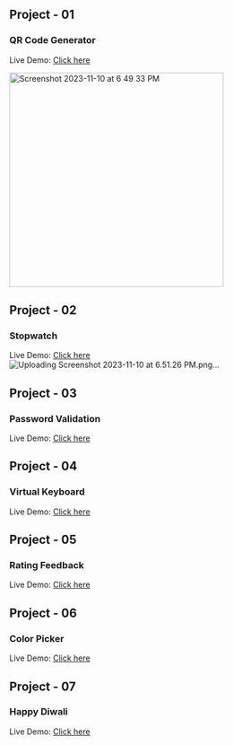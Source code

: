 ## Project - 01
### QR Code Generator
Live Demo: [Click here](https://frontend-projects-js-01.netlify.app)  <br>

<img width="382" alt="Screenshot 2023-11-10 at 6 49 33 PM" src="https://github.com/nareshkumar29/JavaScript-Projects/assets/121565671/74417efa-6ff8-40ea-9627-99475202b555">


## Project - 02
### Stopwatch
Live Demo: [Click here](https://frontend-projects-js-02.netlify.app)
![Uploading Screenshot 2023-11-10 at 6.51.26 PM.png…]()


## Project - 03
### Password Validation
Live Demo: [Click here](https://frontend-projects-js-03.netlify.app)

## Project - 04
### Virtual Keyboard
Live Demo: [Click here](https://frontend-projects-js-04.netlify.app)

## Project - 05
### Rating Feedback
Live Demo: [Click here](https://frontend-projects-js-05.netlify.app)

## Project - 06
### Color Picker
Live Demo: [Click here](https://frontend-projects-js-06.netlify.app)

## Project - 07
### Happy Diwali
Live Demo: [Click here](https://frontend-projects-js-01.netlify.app)
